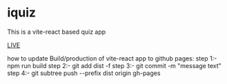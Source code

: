 # iquiz
This is a vite-react based quiz app 

[LIVE](https://nitendra-rana.github.io/iquiz/)


how to update Build/production of vite-react app to github pages:
step 1:- npm run build
step 2:- git add dist -f
step 3:- git commit -m "message text"
step 4:- git subtree push --prefix dist origin gh-pages
